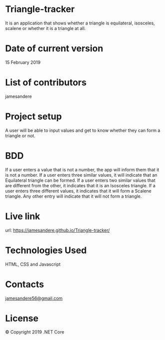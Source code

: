 # Triangle-tracker
  It is an application that shows whether a triangle is equilateral, isosceles, scalene or whether it is a triangle at all.
# Date of current version
15 February 2019
# List of contributors
jamesandere
# Project setup
A user will be able to input values and get to know whether they can form a triangle or not.
# BDD
If a user enters a value that is not a number, the app will inform them that it is not a number.
If a user enters three similar values, it will indicate that an Equilateral triangle can be formed.
If a user enters two similar values that are different from the other, it indicates that it is an Isosceles triangle.
If a user enters three different values, it indicates that it will form a Scalene triangle.
Any other entry will indicate that it will not form a triangle.
# Live link
url: https://jamesandere.github.io/Triangle-tracker/
# Technologies Used
HTML, CSS and Javascript
# Contacts
jamesandere56@gmail.com
# License
© Copyright 2019 .NET Core
